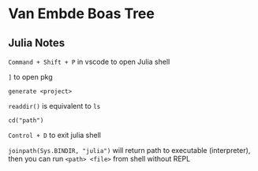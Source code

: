 # Van Embde Boas Tree

## Julia Notes

`Command + Shift + P` in vscode to open Julia shell

`]` to open pkg

`generate <project>`

`readdir()` is equivalent to `ls`

`cd("path")`

`Control + D` to exit julia shell

`joinpath(Sys.BINDIR, "julia")` will return path to executable (interpreter), then you can run `<path> <file>` from shell without REPL
